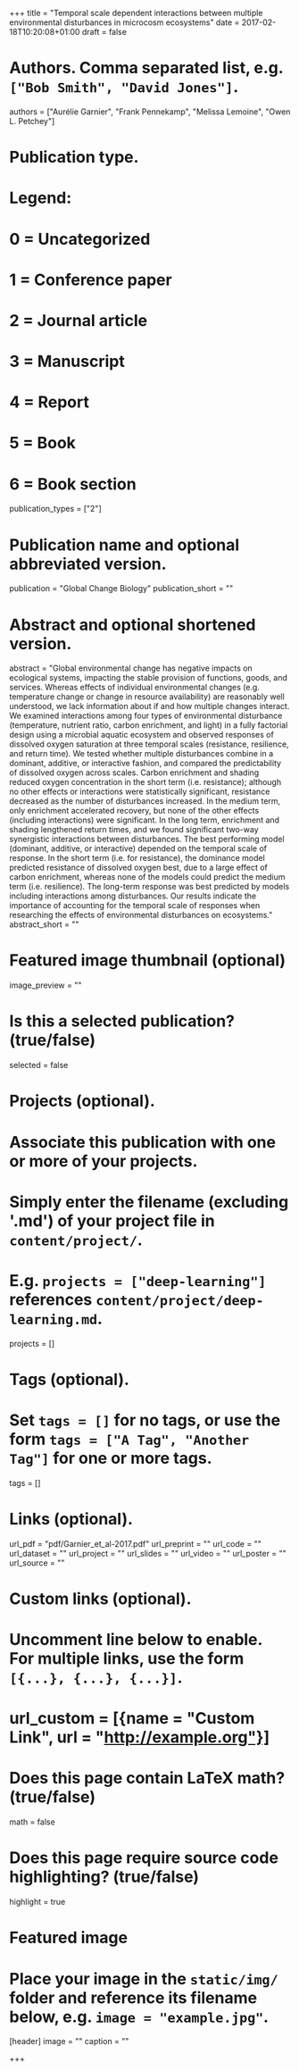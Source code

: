 +++
title = "Temporal scale dependent interactions between multiple environmental disturbances in microcosm ecosystems"
date = 2017-02-18T10:20:08+01:00
draft = false

# Authors. Comma separated list, e.g. `["Bob Smith", "David Jones"]`.
authors = ["Aurélie Garnier", "Frank Pennekamp", "Melissa Lemoine", "Owen L. Petchey"]

# Publication type.
# Legend:
# 0 = Uncategorized
# 1 = Conference paper
# 2 = Journal article
# 3 = Manuscript
# 4 = Report
# 5 = Book
# 6 = Book section
publication_types = ["2"]

# Publication name and optional abbreviated version.
publication = "Global Change Biology"
publication_short = ""

# Abstract and optional shortened version.
abstract = "Global environmental change has negative impacts on ecological systems, impacting the stable provision of functions, goods, and services. Whereas effects of individual environmental changes (e.g. temperature change or change in resource availability) are reasonably well understood, we lack information about if and how multiple changes interact. We examined interactions among four types of environmental disturbance (temperature, nutrient ratio, carbon enrichment, and light) in a fully factorial design using a microbial aquatic ecosystem and observed responses of dissolved oxygen saturation at three temporal scales (resistance, resilience, and return time). We tested whether multiple disturbances combine in a dominant, additive, or interactive fashion, and compared the predictability of dissolved oxygen across scales. Carbon enrichment and shading reduced oxygen concentration in the short term (i.e. resistance); although no other effects or interactions were statistically significant, resistance decreased as the number of disturbances increased. In the medium term, only enrichment accelerated recovery, but none of the other effects (including interactions) were significant. In the long term, enrichment and shading lengthened return times, and we found significant two-way synergistic interactions between disturbances. The best performing model (dominant, additive, or interactive) depended on the temporal scale of response. In the short term (i.e. for resistance), the dominance model predicted resistance of dissolved oxygen best, due to a large effect of carbon enrichment, whereas none of the models could predict the medium term (i.e. resilience). The long-term response was best predicted by models including interactions among disturbances. Our results indicate the importance of accounting for the temporal scale of responses when researching the effects of environmental disturbances on ecosystems."
abstract_short = ""

# Featured image thumbnail (optional)
image_preview = ""

# Is this a selected publication? (true/false)
selected = false

# Projects (optional).
#   Associate this publication with one or more of your projects.
#   Simply enter the filename (excluding '.md') of your project file in `content/project/`.
#   E.g. `projects = ["deep-learning"]` references `content/project/deep-learning.md`.
projects = []

# Tags (optional).
#   Set `tags = []` for no tags, or use the form `tags = ["A Tag", "Another Tag"]` for one or more tags.
tags = []

# Links (optional).
url_pdf = "pdf/Garnier_et_al-2017.pdf"
url_preprint = ""
url_code = ""
url_dataset = ""
url_project = ""
url_slides = ""
url_video = ""
url_poster = ""
url_source = ""

# Custom links (optional).
#   Uncomment line below to enable. For multiple links, use the form `[{...}, {...}, {...}]`.
# url_custom = [{name = "Custom Link", url = "http://example.org"}]

# Does this page contain LaTeX math? (true/false)
math = false

# Does this page require source code highlighting? (true/false)
highlight = true

# Featured image
# Place your image in the `static/img/` folder and reference its filename below, e.g. `image = "example.jpg"`.
[header]
image = ""
caption = ""

+++
